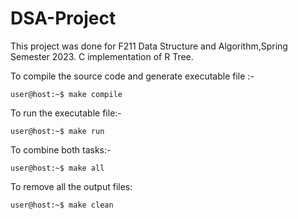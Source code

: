 # DSA-Project
This project was done for F211 Data Structure and Algorithm,Spring Semester 2023.
C implementation of R Tree.

To compile the source code and generate executable file :- 
```console
user@host:~$ make compile
```
To run the executable file:- 
```console
user@host:~$ make run
```
To combine both tasks:- 
```console
user@host:~$ make all
```
To remove all the output files:
```console
user@host:~$ make clean
```
